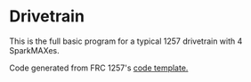 # Drivetrain

This is the full basic program for a typical 1257 drivetrain with 4 SparkMAXes.

Code generated from FRC 1257's [code template.](https://github.com/FRC1257/Snail-Robot-Template)

